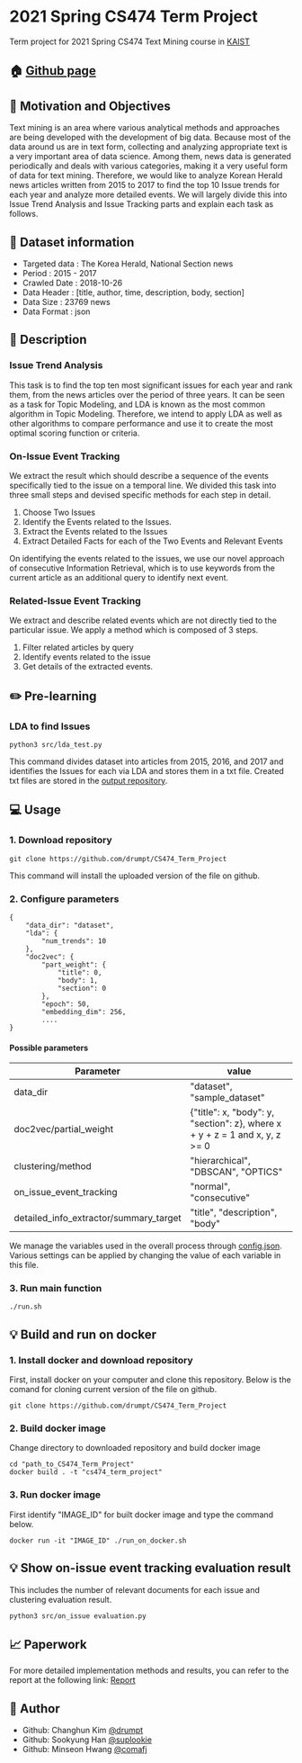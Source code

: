 # 2021 Spring CS474 Term Project
Term project for 2021 Spring CS474 Text Mining course in [KAIST](https://kaist.ac.kr)

## 🏠 [Github page](https://github.com/comafj/CS489-Team-14-repository)

## :pushpin: Motivation and Objectives
Text mining is an area where various analytical methods and approaches are being developed with the development of big data. Because most of the data around us are in text form, collecting and analyzing appropriate text is a very important area of data science.  Among them, news data is generated periodically and deals with various categories, making it a very useful form of data for text mining. Therefore, we would like to analyze Korean Herald news articles written from 2015 to 2017 to find the top 10 Issue trends for each year and analyze more detailed events. We will largely divide this into Issue Trend Analysis and Issue Tracking parts and explain each task as follows.


## :newspaper: Dataset information
- Targeted data : The Korea Herald, National Section news
- Period : 2015 - 2017
- Crawled Date : 2018-10-26
- Data Header :  [title, author, time, description, body, section]
- Data Size : 23769 news
- Data Format : json

## :scroll: Description

### Issue Trend Analysis
This task is to find the top ten most significant issues for each year and rank them, from the news articles over the period of three years. It can be seen as a task for Topic Modeling, and LDA is known as the most common algorithm in Topic Modeling. Therefore, we intend to apply LDA as well as other algorithms to compare performance and use it to create the most optimal scoring function or criteria. 

### On-Issue Event Tracking
We extract the result which should describe a sequence of the events specifically tied to the issue on a temporal line. We divided this task into three small steps and devised specific methods for each step in detail.
1. Choose Two Issues
2. Identify the Events related to the Issues.
3. Extract the Events related to the Issues
4. Extract Detailed Facts for each of the Two Events and Relevant Events

On identifying the events related to the issues, we use our novel approach of consecutive Information Retrieval, which is to use keywords from the current article as an additional query to identify next event. 

### Related-Issue Event Tracking
We extract and describe related events which are not directly tied to the particular issue. We apply a method which is composed of 3 steps.
1. Filter related articles by query
2. Identify events related to the issue
3. Get details of the extracted events.

## :pencil2: Pre-learning
### LDA to find Issues
```
python3 src/lda_test.py
```
This command divides dataset into articles from 2015, 2016, and 2017 and identifies the Issues for each via LDA and stores them in a txt file. Created txt files are stored in the [output repository](https://github.com/drumpt/CS474_Term_Project/tree/main/output).

## :computer: Usage
### 1. Download repository
```
git clone https://github.com/drumpt/CS474_Term_Project
```
This command will install the uploaded version of the file on github.

### 2. Configure parameters
```
{
    "data_dir": "dataset",
    "lda": {
        "num_trends": 10
    },
    "doc2vec": {
        "part_weight": {
            "title": 0,
            "body": 1,
            "section": 0
        },
        "epoch": 50,
        "embedding_dim": 256,
        ....
}
```
#### Possible parameters

Parameter | value
--- | ---
data_dir | "dataset", "sample_dataset"
doc2vec/partial_weight | {"title": x, "body": y, "section": z}, where x + y + z = 1 and x, y, z >= 0
clustering/method | "hierarchical", "DBSCAN", "OPTICS"
on_issue_event_tracking | "normal", "consecutive"
detailed_info_extractor/summary_target | "title", "description", "body"


We manage the variables used in the overall process through [config.json](https://github.com/drumpt/CS474_Term_Project/blob/main/config.json). Various settings can be applied by changing the value of each variable in this file.

### 3. Run main function
```
./run.sh
```

## :bulb: Build and run on docker
### 1. Install docker and download repository
First, install docker on your computer and clone this repository. Below is the comand for cloning current version of the file on github.
```
git clone https://github.com/drumpt/CS474_Term_Project
```

### 2. Build docker image
Change directory to downloaded repository and build docker image
```
cd "path_to_CS474_Term_Project"
docker build . -t "cs474_term_project"
```

### 3. Run docker image
First identify "IMAGE_ID" for built docker image and type the command below.
```
docker run -it "IMAGE_ID" ./run_on_docker.sh
```

## :bulb: Show on-issue event tracking evaluation result
This includes the number of relevant documents for each issue and clustering evaluation result.
```
python3 src/on_issue evaluation.py
```

## :chart_with_upwards_trend: Paperwork
For more detailed implementation methods and results, you can refer to the report at the following link: [Report](https://docs.google.com/document/d/1oLPT07ocqV7-SmED2deSL15W9U-yrZMRxlp2oX1V8R0/edit)

## 👤 Author
* Github: Changhun Kim [@drumpt](https://github.com/drumpt)
* Github: Sookyung Han [@suplookie](https://github.com/suplookie)
* Github: Minseon Hwang [@comafj](https://github.com/comafj)
